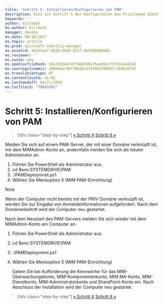 ```yaml
---
title: 'Schritt 5: Installieren/Konfigurieren von PAM'
description: Dies ist Schritt 5 der Konfiguration des Privileged Identity Managers mithilfe von Skripts. Es werden die Bereitstellungsschritte auf dem PAM-Server erläutert.
keywords: ''
author: billmath
ms.author: billmath
manager: daveba
ms.date: 08/18/2017
ms.topic: article
ms.prod: microsoft-identity-manager
ms.assetid: 4b524ae7-6610-40a0-8127-de5a08988a8a
ms.reviewer: ''
ms.suite: ems
ms.openlocfilehash: 58a70336af4f79d87d6175aa99dc79fc81aa62dd
ms.sourcegitcommit: a96944ac96f19018c43976617686b7c3696267d7
ms.translationtype: HT
ms.contentlocale: de-DE
ms.lasthandoff: 04/21/2020
ms.locfileid: "79043782"
---
```

# <a name="step-5-installingconfiguring-pam"></a>Schritt 5: Installieren/Konfigurieren von PAM

> [!div class="step-by-step"]
> [« Schritt 4](sp1-step4-configuring-sharepoint.md)
> [Schritt 6 »](sp1-step6-setup-pam-trust.md)

Melden Sie sich auf einem PAM-Server, der mit einer Domäne verknüpft ist, mit dem MIMAdmin-Konto an, andernfalls melden Sie sich als lokaler Administrator an.
1. Führen Sie PowerShell als Administrator aus.
2. cd $env:SYSTEMDRIVE\PAM
3. .\PAMDeploymnet.ps1
4. Wählen Sie Menüoption 5 (MIM PAM-Einrichtung)

>[!NOTE]
>Wenn der Computer nicht bereits mit der PRIV-Domäne verknüpft ist, werden Sie zur Eingabe von Anmeldeinformationen aufgefordert. Nach dem Domänenbeitritt wird der Computer neu gestartet.

Nach dem Neustart des PAM-Servers melden Sie sich wieder mit dem MIMAdmin-Konto am Computer an.

1. Führen Sie PowerShell als Administrator aus.
2. cd $env:SYSTEMDRIVE\PAM
3. .\PAMDeployment.ps1
4. Wählen Sie Menüoption 5 (MIM PAM-Einrichtung)

   Geben Sie bei Aufforderung die Kennwörter für das MIM-Überwachungskonto, MIM-Komponentenkonto, MIM MA-Konto, MIM-Dienstkonto, MIM-Administratorkonto und SharePoint-Konto ein.
   Nach Abschluss der Installation wird der Computer neu gestartet.

> [!div class="step-by-step"]
> [« Schritt 4](sp1-step4-configuring-sharepoint.md)
> [Schritt 6 »](sp1-step6-setup-pam-trust.md)
